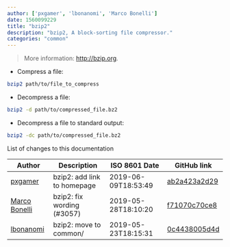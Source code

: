 ```yaml
---
author: ['pxgamer', 'lbonanomi', 'Marco Bonelli']
date: 1560099229
title: "bzip2"
description: "bzip2, A block-sorting file compressor."
categories: "common"
---
```

> More information: <http://bzip.org>.

- Compress a file:

```bash
bzip2 path/to/file_to_compress
```

- Decompress a file:

```bash
bzip2 -d path/to/compressed_file.bz2
```

- Decompress a file to standard output:

```bash
bzip2 -dc path/to/compressed_file.bz2
```
List of changes to this documentation


Author | Description | ISO 8601 Date | GitHub link
------|-----|-----|-----
[pxgamer](mailto:owzie123@gmail.com) | bzip2: add link to homepage | 2019-06-09T18:53:49 | [ab2a423a2d29](https://github.com/tldr-pages/tldr/commit/ab2a423a2d29bf08cd88abf70842bf07e0334d3d)
[Marco Bonelli](mailto:mebeim@users.noreply.github.com) | bzip2: fix wording (#3057) | 2019-05-28T18:10:20 | [f71070c70ce8](https://github.com/tldr-pages/tldr/commit/f71070c70ce8e4e8f72243ca96c40e7e53a79961)
[lbonanomi](mailto:5369016+lbonanomi@users.noreply.github.com) | bzip2: move to common/ | 2019-05-23T18:15:31 | [0c4438005d4d](https://github.com/tldr-pages/tldr/commit/0c4438005d4d1a12a972ff075171dcdb2b126002)

